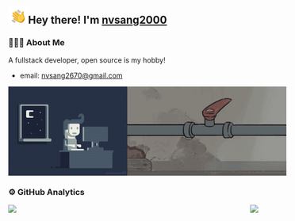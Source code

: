 <p></p>
<img alt="👋" src="./assets/hand-wave.gif" width='40' align="left"/><h2>Hey there! I'm <a href="https://github.com/nvsang2000" target="_blank">nvsang2000</a></h2>

### 👨🏻‍💻 About Me

A fullstack developer, open source is my hobby! 
- email: nvsang2670@gmail.com

<div style="display: flex;justify-content: space-between;">
  <img src="./assets/coding.gif" alt="Night Coding" height="180px" />
  <img src="./assets/fix_bug.gif" alt="Daily bug fix" height="180px" />
</div>

### ⚙️ GitHub Analytics

<p style="display: flex;justify-content: space-between;">
  <a href="https://github.com/nvsang2000/nvsang2000"> 
    <img height="160px" src="https://github-readme-stats.vercel.app/api?username=nvsang2000&show_icons=true&theme=dracula" />
  </a>
  <a href="https://github.com/nvsang2000/nvsang2000"> 
    <img height="160px" src="https://github-readme-stats.vercel.app/api/top-langs/?username=nvsang2000&show_icons=true&layout=compact&theme=dracula"/>
  </a>
</p>
